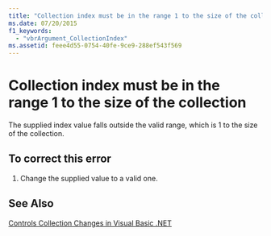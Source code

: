 ```yaml
---
title: "Collection index must be in the range 1 to the size of the collection"
ms.date: 07/20/2015
f1_keywords: 
  - "vbrArgument_CollectionIndex"
ms.assetid: feee4d55-0754-40fe-9ce9-288ef543f569
---
```

# Collection index must be in the range 1 to the size of the collection
The supplied index value falls outside the valid range, which is 1 to the size of the collection.  
  
## To correct this error  
  
1.  Change the supplied value to a valid one.  
  
## See Also  
 [Controls Collection Changes in Visual Basic .NET](http://msdn.microsoft.com/library/8eb5b458-8b39-4d79-9c97-2b29c527afa5)
